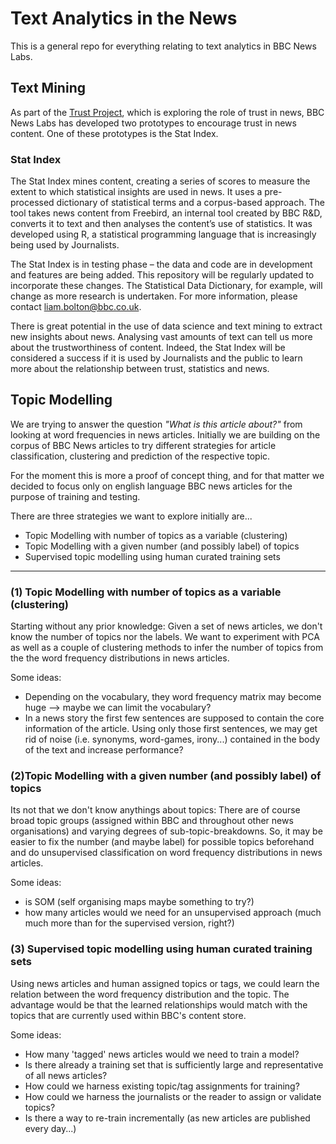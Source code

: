 # Text Analytics in the News

This is a general repo for everything relating to text analytics in BBC News Labs.

## Text Mining

As part of the [Trust Project](http://thetrustproject.org/), which is exploring the role of trust in news, BBC News Labs has developed two prototypes to encourage trust in news content. One of these prototypes is the Stat Index.

### Stat Index

The Stat Index mines content, creating a series of scores to measure the extent to which statistical insights are used in news. It uses a pre-processed dictionary of statistical terms and a corpus-based approach.
The tool takes news content from Freebird, an internal tool created by BBC R&D, converts it to text and then analyses the content’s use of statistics. It was developed using R, a statistical programming language that is increasingly being used by Journalists.

The Stat Index is in testing phase – the data and code are in development and features are being added. This repository will be regularly updated to incorporate these changes. The Statistical Data Dictionary, for example, will change as more research is undertaken. For more information, please contact [liam.bolton@bbc.co.uk](liam.bolton@bbc.co.uk).

There is great potential in the use of data science and text mining to extract new insights about news. Analysing vast amounts of text can tell us more about the trustworthiness of content. Indeed, the Stat Index will be considered a success if it is used by Journalists and the public to learn more about the relationship between trust, statistics and news.


## Topic Modelling

We are trying to answer the question *"What is this article about?"* from looking at word frequencies in news articles. Initially we are building on the corpus of BBC News articles to try different strategies for article classification, clustering and prediction of the respective topic.

For the moment this is more a proof of concept thing, and for that matter we decided to focus only on english language BBC news articles for the purpose of training and testing.

There are three strategies we want to explore initially are...

- Topic Modelling with number of topics as a variable (clustering)
- Topic Modelling with a given number (and possibly label) of topics
- Supervised topic modelling using human curated training sets

---

### (1) Topic Modelling with number of topics as a variable (clustering)

Starting without any prior knowledge: Given a set of news articles, we don't know the number of topics nor the labels. We want to experiment with PCA as well as a couple of clustering methods to infer the number of topics from the the word frequency distributions in news articles.

Some ideas:

- Depending on the vocabulary, they word frequency matrix may become huge --> maybe we can limit the vocabulary?
- In a news story the first few sentences are supposed to contain the core information of the article. Using only those first sentences, we may get rid of noise (i.e. synonyms, word-games, irony...) contained in the body of the text and increase performance?

### (2)Topic Modelling with a given number (and possibly label) of topics

Its not that we don't know anythings about topics: There are of course broad topic groups (assigned within BBC and throughout other news organisations) and varying degrees of sub-topic-breakdowns. So, it may be easier to fix the number (and maybe label) for possible topics beforehand and do unsupervised classification on word frequency distributions in news articles. 

Some ideas:

- is SOM (self organising maps maybe something to try?)
- how many articles would we need for an unsupervised approach (much much more than for the supervised version, right?)


### (3) Supervised topic modelling using human curated training sets

Using news articles and human assigned topics or tags, we could learn the relation between the word frequency distribution and the topic. The advantage would be that the learned relationships would match with the topics that are currently used within BBC's content store. 

Some ideas:

- How many 'tagged' news articles would we need to train a model?
- Is there already a training set that is sufficiently large and representative of all news articles?
- How could we harness existing topic/tag assignments for training?
- How could we harness the journalists or the reader to assign or validate topics?
- Is there a way to re-train incrementally (as new articles are published every day...)


